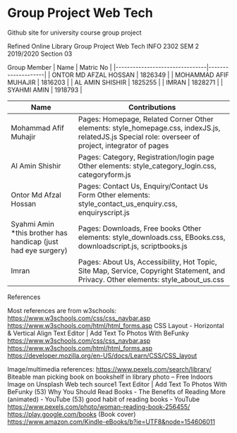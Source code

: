 # Group Project Web Tech
Github site for university course group project

Refined Online Library Group Project Web Tech INFO 2302 SEM 2 2019/2020
Section 03

Group Member
|     Name                       |     Matric   No    |
|--------------------------------|--------------------|
|     ONTOR MD AFZAL   HOSSAN    |     1826349        |
|     MOHAMMAD AFIF   MUHAJIR    |     1816203        |
|     AL AMIN SHISHIR            |     1825255        |
|     IMRAN                      |     1828271        |
|     SYAHMI AMIN                |     1918793        |




|     Name                                                               |     Contributions                                                                                                                                                                   |
|------------------------------------------------------------------------|-------------------------------------------------------------------------------------------------------------------------------------------------------------------------------------|
|     Mohammad Afif Muhajir                                              |     Pages: Homepage, Related Corner                                                          Other elements: style_homepage.css, indexJS.js,   relatedJS.js           Special role: overseer of project, integrator of   pages    |
|     Al Amin Shishir                                                    |     Pages: Category, Registration/login page           Other elements: style_category_login.css,   categoryform.js                                                                  |
|     Ontor Md Afzal Hossan                                              |     Pages: Contact Us, Enquiry/Contact Us Form           Other elements: style_contact_us_enquiry.css,   enquiryscript.js                                                           |
|     Syahmi Amin *this brother has handicap (just had   eye surgery)    |     Pages: Downloads, Free books           Other elements: style_downloads.css, EBooks.css,   downloadscript.js, scriptbooks.js                                                     |
|     Imran                                                              |     Pages: About Us, Accessibility, Hot Topic, Site   Map, Service, Copyright Statement, and Privacy.           Other elements: style_about_us.css                                  |


References 
 
Most references are from w3schools:
https://www.w3schools.com/css/css_navbar.asp
https://www.w3schools.com/html/html_forms.asp 
CSS Layout - Horizontal & Vertical Align
Text Editor | Add Text To Photos With BeFunky
https://www.w3schools.com/css/css_navbar.asp
https://www.w3schools.com/html/html_forms.asp
https://developer.mozilla.org/en-US/docs/Learn/CSS/CSS_layout

Image/multimedia references:
https://www.pexels.com/search/library/ 
Biteable man picking book on bookshelf in library photo – Free Indoors Image on Unsplash
Web tech source1
Text Editor | Add Text To Photos With BeFunky (53) Why You Should Read Books - The Benefits of Reading More (animated) - YouTube (53) good habit of reading books - YouTube
https://www.pexels.com/photo/woman-reading-book-256455/
https://play.google.com/books (Book cover)
https://www.amazon.com/Kindle-eBooks/b?ie=UTF8&node=154606011
